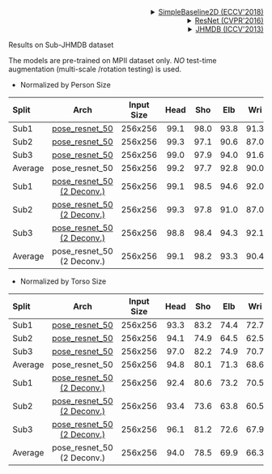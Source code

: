 <!-- [ALGORITHM] -->

<details>
<summary align="right"><a href="http://openaccess.thecvf.com/content_ECCV_2018/html/Bin_Xiao_Simple_Baselines_for_ECCV_2018_paper.html">SimpleBaseline2D (ECCV'2018)</a></summary>

```bibtex
@inproceedings{xiao2018simple,
  title={Simple baselines for human pose estimation and tracking},
  author={Xiao, Bin and Wu, Haiping and Wei, Yichen},
  booktitle={Proceedings of the European conference on computer vision (ECCV)},
  pages={466--481},
  year={2018}
}
```

</details>

<!-- [BACKBONE] -->

<details>
<summary align="right"><a href="http://openaccess.thecvf.com/content_cvpr_2016/html/He_Deep_Residual_Learning_CVPR_2016_paper.html">ResNet (CVPR'2016)</a></summary>

```bibtex
@inproceedings{he2016deep,
  title={Deep residual learning for image recognition},
  author={He, Kaiming and Zhang, Xiangyu and Ren, Shaoqing and Sun, Jian},
  booktitle={Proceedings of the IEEE conference on computer vision and pattern recognition},
  pages={770--778},
  year={2016}
}
```

</details>

<!-- [DATASET] -->

<details>
<summary align="right"><a href="https://www.cv-foundation.org/openaccess/content_iccv_2013/html/Jhuang_Towards_Understanding_Action_2013_ICCV_paper.html">JHMDB (ICCV'2013)</a></summary>

```bibtex
@inproceedings{Jhuang:ICCV:2013,
  title = {Towards understanding action recognition},
  author = {H. Jhuang and J. Gall and S. Zuffi and C. Schmid and M. J. Black},
  booktitle = {International Conf. on Computer Vision (ICCV)},
  month = Dec,
  pages = {3192-3199},
  year = {2013}
}
```

</details>

Results on Sub-JHMDB dataset

The models are pre-trained on MPII dataset only. *NO* test-time augmentation (multi-scale /rotation testing) is used.

- Normalized by Person Size

| Split   |                        Arch                        | Input Size | Head | Sho  | Elb  | Wri  | Hip  | Knee | Ank  | Mean |                        ckpt                         |                        log                         |
| :------ | :------------------------------------------------: | :--------: | :--: | :--: | :--: | :--: | :--: | :--: | :--: | :--: | :-------------------------------------------------: | :------------------------------------------------: |
| Sub1    | [pose_resnet_50](/configs/body_2d_keypoint/topdown_heatmap/jhmdb/td-hm_res50_8xb64-20e_jhmdb-sub1-256x256.py) |  256x256   | 99.1 | 98.0 | 93.8 | 91.3 | 99.4 | 96.5 | 92.8 | 96.1 | [ckpt](https://download.openmmlab.com/mmpose/top_down/resnet/res50_jhmdb_sub1_256x256-932cb3b4_20201122.pth) | [log](https://download.openmmlab.com/mmpose/top_down/resnet/res50_jhmdb_sub1_256x256_20201122.log.json) |
| Sub2    | [pose_resnet_50](/configs/body_2d_keypoint/topdown_heatmap/jhmdb/td-hm_res50_8xb64-20e_jhmdb-sub2-256x256.py) |  256x256   | 99.3 | 97.1 | 90.6 | 87.0 | 98.9 | 96.3 | 94.1 | 95.0 | [ckpt](https://download.openmmlab.com/mmpose/top_down/resnet/res50_jhmdb_sub2_256x256-83d606f7_20201122.pth) | [log](https://download.openmmlab.com/mmpose/top_down/resnet/res50_jhmdb_sub2_256x256_20201122.log.json) |
| Sub3    | [pose_resnet_50](/configs/body_2d_keypoint/topdown_heatmap/jhmdb/td-hm_res50_8xb64-20e_jhmdb-sub3-256x256.py) |  256x256   | 99.0 | 97.9 | 94.0 | 91.6 | 99.7 | 98.0 | 94.7 | 96.7 | [ckpt](https://download.openmmlab.com/mmpose/top_down/resnet/res50_jhmdb_sub3_256x256-c4ec1a0b_20201122.pth) | [log](https://download.openmmlab.com/mmpose/top_down/resnet/res50_jhmdb_sub3_256x256_20201122.log.json) |
| Average |                   pose_resnet_50                   |  256x256   | 99.2 | 97.7 | 92.8 | 90.0 | 99.3 | 96.9 | 93.9 | 96.0 |                          -                          |                         -                          |
| Sub1    | [pose_resnet_50 (2 Deconv.)](/configs/body_2d_keypoint/topdown_heatmap/jhmdb/td-hm_res50-2deconv_8xb64-40e_jhmdb-sub1-256x256.py) |  256x256   | 99.1 | 98.5 | 94.6 | 92.0 | 99.4 | 94.6 | 92.5 | 96.1 | [ckpt](https://download.openmmlab.com/mmpose/top_down/resnet/res50_2deconv_jhmdb_sub1_256x256-f0574a52_20201122.pth) | [log](https://download.openmmlab.com/mmpose/top_down/resnet/res50_2deconv_jhmdb_sub1_256x256_20201122.log.json) |
| Sub2    | [pose_resnet_50 (2 Deconv.)](/configs/body_2d_keypoint/topdown_heatmap/jhmdb/td-hm_res50-2deconv_8xb64-40e_jhmdb-sub2-256x256.py) |  256x256   | 99.3 | 97.8 | 91.0 | 87.0 | 99.1 | 96.5 | 93.8 | 95.2 | [ckpt](https://download.openmmlab.com/mmpose/top_down/resnet/res50_2deconv_jhmdb_sub2_256x256-f63af0ff_20201122.pth) | [log](https://download.openmmlab.com/mmpose/top_down/resnet/res50_2deconv_jhmdb_sub2_256x256_20201122.log.json) |
| Sub3    | [pose_resnet_50 (2 Deconv.)](/configs/body_2d_keypoint/topdown_heatmap/jhmdb/td-hm_res50-2deconv_8xb64-40e_jhmdb-sub3-256x256.py) |  256x256   | 98.8 | 98.4 | 94.3 | 92.1 | 99.8 | 97.5 | 93.8 | 96.7 | [ckpt](https://download.openmmlab.com/mmpose/top_down/resnet/res50_2deconv_jhmdb_sub3_256x256-c4bc2ddb_20201122.pth) | [log](https://download.openmmlab.com/mmpose/top_down/resnet/res50_2deconv_jhmdb_sub3_256x256_20201122.log.json) |
| Average |             pose_resnet_50 (2 Deconv.)             |  256x256   | 99.1 | 98.2 | 93.3 | 90.4 | 99.4 | 96.2 | 93.4 | 96.0 |                          -                          |                         -                          |

- Normalized by Torso Size

| Split   |                        Arch                        | Input Size | Head | Sho  | Elb  | Wri  | Hip  | Knee | Ank  | Mean |                        ckpt                         |                        log                         |
| :------ | :------------------------------------------------: | :--------: | :--: | :--: | :--: | :--: | :--: | :--: | :--: | :--: | :-------------------------------------------------: | :------------------------------------------------: |
| Sub1    | [pose_resnet_50](/configs/body_2d_keypoint/topdown_heatmap/jhmdb/td-hm_res50_8xb64-20e_jhmdb-sub1-256x256.py) |  256x256   | 93.3 | 83.2 | 74.4 | 72.7 | 85.0 | 81.2 | 78.9 | 81.9 | [ckpt](https://download.openmmlab.com/mmpose/top_down/resnet/res50_jhmdb_sub1_256x256-932cb3b4_20201122.pth) | [log](https://download.openmmlab.com/mmpose/top_down/resnet/res50_jhmdb_sub1_256x256_20201122.log.json) |
| Sub2    | [pose_resnet_50](/configs/body_2d_keypoint/topdown_heatmap/jhmdb/td-hm_res50_8xb64-20e_jhmdb-sub2-256x256.py) |  256x256   | 94.1 | 74.9 | 64.5 | 62.5 | 77.9 | 71.9 | 78.6 | 75.5 | [ckpt](https://download.openmmlab.com/mmpose/top_down/resnet/res50_jhmdb_sub2_256x256-83d606f7_20201122.pth) | [log](https://download.openmmlab.com/mmpose/top_down/resnet/res50_jhmdb_sub2_256x256_20201122.log.json) |
| Sub3    | [pose_resnet_50](/configs/body_2d_keypoint/topdown_heatmap/jhmdb/td-hm_res50_8xb64-20e_jhmdb-sub3-256x256.py) |  256x256   | 97.0 | 82.2 | 74.9 | 70.7 | 84.7 | 83.7 | 84.2 | 82.9 | [ckpt](https://download.openmmlab.com/mmpose/top_down/resnet/res50_jhmdb_sub3_256x256-c4ec1a0b_20201122.pth) | [log](https://download.openmmlab.com/mmpose/top_down/resnet/res50_jhmdb_sub3_256x256_20201122.log.json) |
| Average |                   pose_resnet_50                   |  256x256   | 94.8 | 80.1 | 71.3 | 68.6 | 82.5 | 78.9 | 80.6 | 80.1 |                          -                          |                         -                          |
| Sub1    | [pose_resnet_50 (2 Deconv.)](/configs/body_2d_keypoint/topdown_heatmap/jhmdb/td-hm_res50-2deconv_8xb64-40e_jhmdb-sub1-256x256.py) |  256x256   | 92.4 | 80.6 | 73.2 | 70.5 | 82.3 | 75.4 | 75.0 | 79.2 | [ckpt](https://download.openmmlab.com/mmpose/top_down/resnet/res50_2deconv_jhmdb_sub1_256x256-f0574a52_20201122.pth) | [log](https://download.openmmlab.com/mmpose/top_down/resnet/res50_2deconv_jhmdb_sub1_256x256_20201122.log.json) |
| Sub2    | [pose_resnet_50 (2 Deconv.)](/configs/body_2d_keypoint/topdown_heatmap/jhmdb/td-hm_res50-2deconv_8xb64-40e_jhmdb-sub2-256x256.py) |  256x256   | 93.4 | 73.6 | 63.8 | 60.5 | 75.1 | 68.4 | 75.5 | 73.7 | [ckpt](https://download.openmmlab.com/mmpose/top_down/resnet/res50_2deconv_jhmdb_sub2_256x256-f63af0ff_20201122.pth) | [log](https://download.openmmlab.com/mmpose/top_down/resnet/res50_2deconv_jhmdb_sub2_256x256_20201122.log.json) |
| Sub3    | [pose_resnet_50 (2 Deconv.)](/configs/body_2d_keypoint/topdown_heatmap/jhmdb/td-hm_res50-2deconv_8xb64-40e_jhmdb-sub3-256x256.py) |  256x256   | 96.1 | 81.2 | 72.6 | 67.9 | 83.6 | 80.9 | 81.5 | 81.2 | [ckpt](https://download.openmmlab.com/mmpose/top_down/resnet/res50_2deconv_jhmdb_sub3_256x256-c4bc2ddb_20201122.pth) | [log](https://download.openmmlab.com/mmpose/top_down/resnet/res50_2deconv_jhmdb_sub3_256x256_20201122.log.json) |
| Average |             pose_resnet_50 (2 Deconv.)             |  256x256   | 94.0 | 78.5 | 69.9 | 66.3 | 80.3 | 74.9 | 77.3 | 78.0 |                          -                          |                         -                          |
